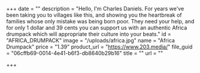 +++
date = ""
description = "Hello, I'm Charles Daniels. For years we've been taking you to villages like this, and showing you the heartbreak of families whose only mistake was being born poor. They need your help, and for only 1 dollar and 39 cents you can support us with an authentic Africa drumpack which will appropriate their culture into your beats."
id = "AFRICA_DRUMPACK"
image = "/uploads/africa.jpg"
name = "Africa Drumpack"
price = "1.39"
product_url = "https://www.203.media/"
file_guid = "06cffb69-0014-4e41-b6f3-db8640b29b16"
title = ""
url = ""

+++
